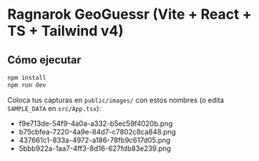 # Ragnarok GeoGuessr (Vite + React + TS + Tailwind v4)

## Cómo ejecutar
```bash
npm install
npm run dev
```

Coloca tus capturas en `public/images/` con estos nombres (o edita `SAMPLE_DATA` en `src/App.tsx`):
- f9e713de-54f9-4a0a-a332-b5ec59f4020b.png
- b75cbfea-7220-4a9e-84d7-c7802c8ca848.png
- 437661c1-833a-4972-a186-78fb9c617d05.png
- 5bbb922a-1aa7-4ff3-8d16-627fdb83e239.png